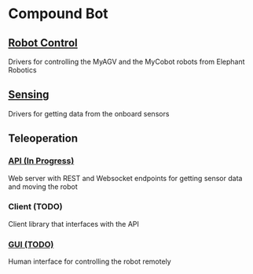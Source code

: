 # Compound Bot

## [Robot Control](robot_control/README.md)
Drivers for controlling the MyAGV and the MyCobot robots from Elephant Robotics

## [Sensing](sensing/README.md)
Drivers for getting data from the onboard sensors

## Teleoperation

### [API (In Progress)](teleoperation/api/README.md)
Web server with REST and Websocket endpoints for getting sensor data and moving the robot

### Client (TODO)
Client library that interfaces with the API

### [GUI (TODO)](teleoperation/gui/README.md)
Human interface for controlling the robot remotely
